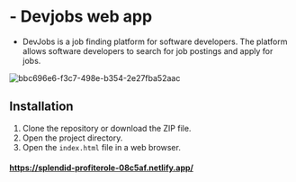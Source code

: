 # - Devjobs web app
* DevJobs is a job finding platform for software developers. The platform allows software developers to search for job postings and apply for jobs.

![bbc696e6-f3c7-498e-b354-2e27fba52aac](https://github.com/haciyev13/DevJobs_Project-App/assets/121634384/5e76d587-a718-4ab1-958f-9b6af0cd5ec9)

## Installation

1. Clone the repository or download the ZIP file.
2. Open the project directory.
3. Open the `index.html` file in a web browser.

#### https://splendid-profiterole-08c5af.netlify.app/


